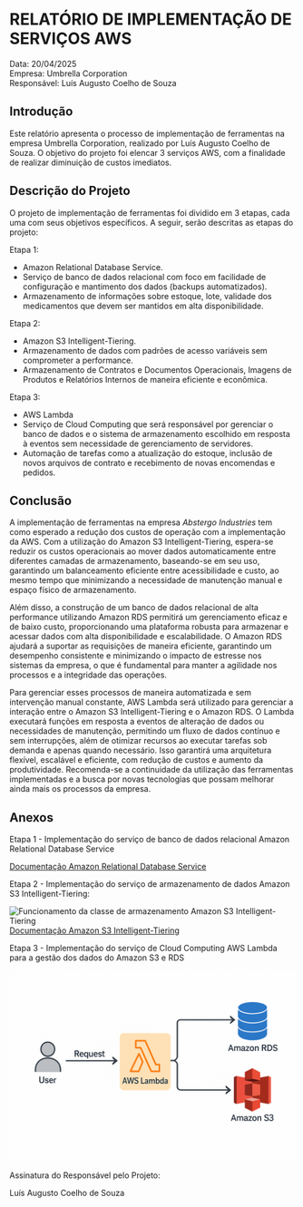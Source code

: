 # RELATÓRIO DE IMPLEMENTAÇÃO DE SERVIÇOS AWS

Data: 20/04/2025  
Empresa: Umbrella Corporation   
Responsável: Luís Augusto Coelho de Souza

## Introdução
Este relatório apresenta o processo de implementação de ferramentas na empresa Umbrella Corporation, realizado por Luís Augusto Coelho de Souza. O objetivo do projeto foi elencar 3 serviços AWS, com a finalidade de realizar diminuição de custos imediatos.

## Descrição do Projeto
O projeto de implementação de ferramentas foi dividido em 3 etapas, cada uma com seus objetivos específicos. A seguir, serão descritas as etapas do projeto:

Etapa 1: 
- Amazon Relational Database Service.
- Serviço de banco de dados relacional com foco em facilidade de configuração e mantimento dos dados (backups automatizados).
- Armazenamento de informações sobre estoque, lote, validade dos medicamentos que devem ser mantidos em alta disponibilidade.

Etapa 2: 
- Amazon S3 Intelligent-Tiering.
- Armazenamento de dados com padrões de acesso variáveis sem comprometer a performance.
- Armazenamento de Contratos e Documentos Operacionais, Imagens de Produtos e Relatórios Internos de maneira eficiente e econômica.

Etapa 3: 
- AWS Lambda
- Serviço de Cloud Computing que será responsável por gerenciar o banco de dados e o sistema de armazenamento escolhido em resposta à eventos sem necessidade de gerenciamento de servidores.
- Automação de tarefas como a atualização do estoque, inclusão de novos arquivos de contrato e recebimento de novas encomendas e pedidos.


## Conclusão
A implementação de ferramentas na empresa *Abstergo Industries* tem como esperado a redução dos custos de operação com a implementação da AWS. Com a utilização do Amazon S3 Intelligent-Tiering, espera-se reduzir os custos operacionais ao mover dados automaticamente entre diferentes camadas de armazenamento, baseando-se em seu uso, garantindo um balanceamento eficiente entre acessibilidade e custo, ao mesmo tempo que minimizando a necessidade de manutenção manual e espaço físico de armazenamento.

Além disso, a construção de um banco de dados relacional de alta performance utilizando Amazon RDS permitirá um gerenciamento eficaz e de baixo custo, proporcionando uma plataforma robusta para armazenar e acessar dados com alta disponibilidade e escalabilidade. O Amazon RDS ajudará a suportar as requisições de maneira eficiente, garantindo um desempenho consistente e minimizando o impacto de estresse nos sistemas da empresa, o que é fundamental para manter a agilidade nos processos e a integridade das operações.

Para gerenciar esses processos de maneira automatizada e sem intervenção manual constante, AWS Lambda será utilizado para gerenciar a interação entre o Amazon S3 Intelligent-Tiering e o Amazon RDS. O Lambda executará funções em resposta a eventos de alteração de dados ou necessidades de manutenção, permitindo um fluxo de dados contínuo e sem interrupções, além de otimizar recursos ao executar tarefas sob demanda e apenas quando necessário. Isso garantirá uma arquitetura flexível, escalável e eficiente, com redução de custos e aumento da produtividade. Recomenda-se a continuidade da utilização das ferramentas implementadas e a busca por novas tecnologias que possam melhorar ainda mais os processos da empresa.

## Anexos

Etapa 1 - Implementação do serviço de banco de dados relacional Amazon Relational Database Service

[Documentação Amazon Relational Database Service](https://docs.aws.amazon.com/AmazonRDS/latest/UserGuide/Welcome.html)

Etapa 2 - Implementação do serviço de armazenamento de dados Amazon S3 Intelligent-Tiering:

![Funcionamento da classe de armazenamento Amazon S3 Intelligent-Tiering](https://d1.awsstatic.com/aws-storage/amazon-s3-intelligent-tiering-how-it-works-diagram.936ae9768ad84227feab5023c86432ce1aab4798.png)
[Documentação Amazon S3 Intelligent-Tiering](https://docs.aws.amazon.com/AmazonS3/latest/userguide/intelligent-tiering.html)

Etapa 3 - Implementação do serviço de Cloud Computing AWS Lambda para a gestão dos dados do Amazon S3 e RDS

![alt text](diagrama-lambda-S3-RDS.png)

Assinatura do Responsável pelo Projeto:

Luís Augusto Coelho de Souza